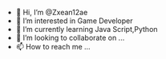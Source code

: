 - 👋 Hi, I’m @Zxean12ae
- 👀 I’m interested in Game Developer
- 🌱 I’m currently learning Java Script,Python
- 💞️ I’m looking to collaborate on ...
- 📫 How to reach me ...

<!---
Zxean12ae/Zxean12ae is a ✨ special ✨ repository because its `README.md` (this file) appears on your GitHub profile.
You can click the Preview link to take a look at your changes.
--->
